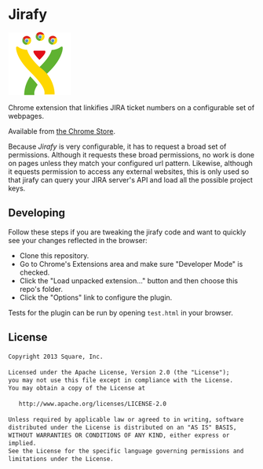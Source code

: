 Jirafy
======

![Logo](ext/icon_128.png)

Chrome extension that linkifies JIRA ticket numbers on a configurable set of
webpages.

Available from [the Chrome Store][1].

Because *Jirafy* is very configurable, it has to request a broad set of
permissions.  Although it requests these broad permissions, no work is done on
pages unless they match your configured url pattern.  Likewise, although it
equests permission to access any external websites, this is only used so that
jirafy can query your JIRA server's API and load all the possible project keys.


Developing
----------

Follow these steps if you are tweaking the jirafy code and want to quickly see
your changes reflected in the browser:

 * Clone this repository.
 * Go to Chrome's Extensions area and make sure "Developer Mode" is checked.
 * Click the "Load unpacked extension..." button and then choose this repo's folder.
 * Click the "Options" link to configure the plugin.

Tests for the plugin can be run by opening `test.html` in your browser.


License
-------

    Copyright 2013 Square, Inc.

    Licensed under the Apache License, Version 2.0 (the "License");
    you may not use this file except in compliance with the License.
    You may obtain a copy of the License at

       http://www.apache.org/licenses/LICENSE-2.0

    Unless required by applicable law or agreed to in writing, software
    distributed under the License is distributed on an "AS IS" BASIS,
    WITHOUT WARRANTIES OR CONDITIONS OF ANY KIND, either express or implied.
    See the License for the specific language governing permissions and
    limitations under the License.


 [1]: ????TODO????